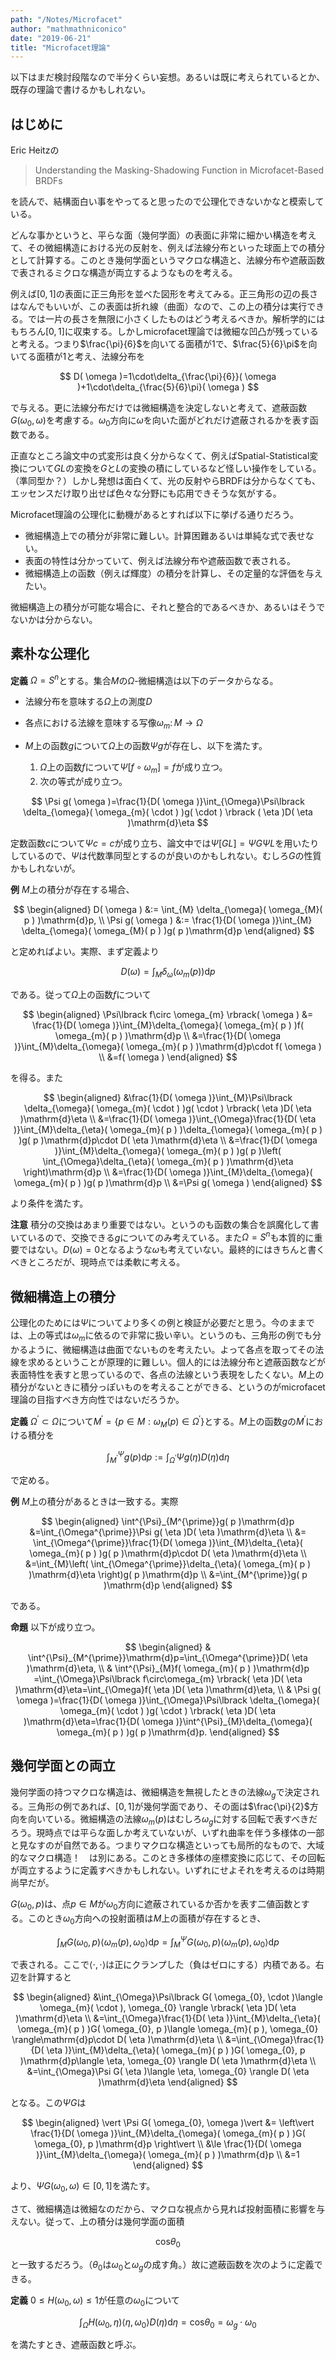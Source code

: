 ```yaml
---
path: "/Notes/Microfacet"
author: "mathmathniconico"
date: "2019-06-21"
title: "Microfacet理論"
---
```


以下はまだ検討段階なので半分くらい妄想。あるいは既に考えられているとか、既存の理論で書けるかもしれない。



## はじめに

Eric Heitzの

> Understanding the Masking-Shadowing Function
in Microfacet-Based BRDFs

を読んで、結構面白い事をやってると思ったので公理化できないかなと模索している。

どんな事かというと、平らな面（幾何学面）の表面に非常に細かい構造を考えて、その微細構造における光の反射を、例えば法線分布といった球面上での積分として計算する。このとき幾何学面というマクロな構造と、法線分布や遮蔽函数で表されるミクロな構造が両立するようなものを考える。

例えば$\lbrack 0, 1 \rbrack$の表面に正三角形を並べた図形を考えてみる。正三角形の辺の長さはなんでもいいが、この表面は折れ線（曲面）なので、この上の積分は実行できる。では一片の長さを無限に小さくしたものはどう考えるべきか。解析学的にはもちろん$\lbrack 0, 1 \rbrack$に収束する。しかしmicrofacet理論では微細な凹凸が残っていると考える。つまり$\frac{\pi}{6}$を向いてる面積が$1$で、$\frac{5}{6}\pi$を向いてる面積が$1$と考え、法線分布を

$$
D( \omega )=1\cdot\delta_{\frac{\pi}{6}}( \omega )+1\cdot\delta_{\frac{5}{6}\pi}( \omega )
$$

で与える。更に法線分布だけでは微細構造を決定しないと考えて、遮蔽函数$G( \omega_{0}, \omega)$を考慮する。$\omega_{0}$方向に$\omega$を向いた面がどれだけ遮蔽されるかを表す函数である。

正直なところ論文中の式変形は良く分からなくて、例えばSpatial-Statistical変換について$GL$の変換を$G$と$L$の変換の積にしているなど怪しい操作をしている。（準同型か？）しかし発想は面白くて、光の反射やらBRDFは分からなくても、エッセンスだけ取り出せば色々な分野にも応用できそうな気がする。

Microfacet理論の公理化に動機があるとすれば以下に挙げる通りだろう。

- 微細構造上での積分が非常に難しい。計算困難あるいは単純な式で表せない。
- 表面の特性は分かっていて、例えば法線分布や遮蔽函数で表される。
- 微細構造上の函数（例えば輝度）の積分を計算し、その定量的な評価を与えたい。

微細構造上の積分が可能な場合に、それと整合的であるべきか、あるいはそうでないかは分からない。



## 素朴な公理化

**定義** $\Omega=S^{n}$とする。集合$M$の$\Omega$-微細構造は以下のデータからなる。

- 法線分布を意味する$\Omega$上の測度$D$
- 各点における法線を意味する写像$\omega_{m}\colon M\rightarrow\Omega$
- $M$上の函数$g$について$\Omega$上の函数$\Psi g$が存在し、以下を満たす。

    1. $\Omega$上の函数$f$について$\Psi\lbrack f\circ\omega_{m} \rbrack=f$が成り立つ。
    2. 次の等式が成り立つ。

$$
\Psi g( \omega )=\frac{1}{D( \omega )}\int_{\Omega}\Psi\lbrack \delta_{\omega}( \omega_{m}( \cdot ) )g( \cdot ) \rbrack ( \eta )D( \eta )\mathrm{d}\eta
$$

定数函数$c$について$\Psi c=c$が成り立ち、論文中では$\Psi\lbrack GL \rbrack=\Psi G\Psi L$を用いたりしているので、$\Psi$は代数準同型とするのが良いのかもしれない。むしろ$G$の性質かもしれないが。

**例** $M$上の積分が存在する場合、

$$
\begin{aligned}
D( \omega ) &:= \int_{M} \delta_{\omega}( \omega_{M}( p ) )\mathrm{d}p, \\
\Psi g( \omega ) &:= \frac{1}{D( \omega )}\int_{M} \delta_{\omega}( \omega_{M}( p ) )g( p )\mathrm{d}p
\end{aligned}
$$

と定めればよい。実際、まず定義より

$$
D( \omega )=\int_{M}\delta_{\omega}( \omega_{m}( p ) )\mathrm{d}p
$$

である。従って$\Omega$上の函数$f$について

$$
\begin{aligned}
\Psi\lbrack f\circ \omega_{m} \rbrack( \omega ) &= \frac{1}{D( \omega )}\int_{M}\delta_{\omega}( \omega_{m}( p ) )f( \omega_{m}( p ) )\mathrm{d}p \\
&=\frac{1}{D( \omega )}\int_{M}\delta_{\omega}( \omega_{m}( p ) )\mathrm{d}p\cdot f( \omega ) \\
&=f( \omega )
\end{aligned}
$$

を得る。また

$$
\begin{aligned}
&\frac{1}{D( \omega )}\int_{M}\Psi\lbrack \delta_{\omega}( \omega_{m}( \cdot ) )g( \cdot ) \rbrack( \eta )D( \eta )\mathrm{d}\eta \\
&=\frac{1}{D( \omega )}\int_{\Omega}\frac{1}{D( \eta )}\int_{M}\delta_{\eta}( \omega_{m}( p ) )\delta_{\omega}( \omega_{m}( p ) )g( p )\mathrm{d}p\cdot D( \eta )\mathrm{d}\eta \\
&=\frac{1}{D( \omega )}\int_{M}\delta_{\omega}( \omega_{m}( p ) )g( p )\left( \int_{\Omega}\delta_{\eta}( \omega_{m}( p ) )\mathrm{d}\eta \right)\mathrm{d}p \\
&=\frac{1}{D( \omega )}\int_{M}\delta_{\omega}( \omega_{m}( p ) )g( p )\mathrm{d}p \\
&=\Psi g( \omega )
\end{aligned}
$$

より条件を満たす。

**注意** 積分の交換はあまり重要ではない。というのも函数の集合を誤魔化して書いているので、交換できる$g$についてのみ考えている。また$\Omega=S^{n}$も本質的に重要ではない。$D( \omega )=0$となるような$\omega$も考えていない。最終的にはきちんと書くべきところだが、現時点では柔軟に考える。



## 微細構造上の積分

公理化のためには$\Psi$についてより多くの例と検証が必要だと思う。今のままでは、上の等式は$\omega_{m}$に依るので非常に扱い辛い。というのも、三角形の例でも分かるように、微細構造は曲面でないものを考えたい。よって各点を取ってその法線を求めるということが原理的に難しい。個人的には法線分布と遮蔽函数などが表面特性を表すと思っているので、各点の法線という表現をしたくない。$M$上の積分がないときに積分っぽいものを考えることができる、というのがmicrofacet理論の目指すべき方向性ではないだろうか。

**定義** $\Omega^{\prime}\subset\Omega$について$M^{\prime}=\lbrace p\in M : \omega_{M}( p )\in\Omega^{\prime} \rbrace$とする。$M$上の函数$g$の$M^{\prime}$における積分を

$$
\int^{\Psi}_{M^{\prime}}g( p )\mathrm{d}p:=\int_{\Omega^{\prime}}\Psi g( \eta )D( \eta )\mathrm{d}\eta
$$

で定める。

**例** $M$上の積分があるときは一致する。実際

$$
\begin{aligned}
\int^{\Psi}_{M^{\prime}}g( p )\mathrm{d}p &=\int_{\Omega^{\prime}}\Psi g( \eta )D( \eta )\mathrm{d}\eta \\
&= \int_{\Omega^{\prime}}\frac{1}{D( \omega )}\int_{M}\delta_{\eta}( \omega_{m}( p ) )g( p )\mathrm{d}p\cdot D( \eta )\mathrm{d}\eta \\
&=\int_{M}\left( \int_{\Omega^{\prime}}\delta_{\eta}( \omega_{m}( p ) )\mathrm{d}\eta \right)g( p )\mathrm{d}p \\
&=\int_{M^{\prime}}g( p )\mathrm{d}p
\end{aligned}
$$

である。

**命題** 以下が成り立つ。

$$
\begin{aligned}
& \int^{\Psi}_{M^{\prime}}\mathrm{d}p=\int_{\Omega^{\prime}}D( \eta )\mathrm{d}\eta, \\
& \int^{\Psi}_{M}f( \omega_{m}( p ) )\mathrm{d}p =\int_{\Omega}\Psi\lbrack f\circ\omega_{m} \rbrack( \eta )D( \eta )\mathrm{d}\eta=\int_{\Omega}f( \eta )D( \eta )\mathrm{d}\eta, \\
& \Psi g( \omega )=\frac{1}{D( \omega )}\int_{\Omega}\Psi\lbrack \delta_{\omega}( \omega_{m}( \cdot ) )g( \cdot ) \rbrack( \eta )D( \eta )\mathrm{d}\eta=\frac{1}{D( \omega )}\int^{\Psi}_{M}\delta_{\omega}( \omega_{m}( p ) )g( p )\mathrm{d}p.
\end{aligned}
$$



## 幾何学面との両立

幾何学面の持つマクロな構造は、微細構造を無視したときの法線$\omega_{g}$で決定される。三角形の例であれば、$\lbrack 0, 1 \rbrack$が幾何学面であり、その面は$\frac{\pi}{2}$方向を向いている。微細構造の法線$\omega_{m}( p )$はむしろ$\omega_{g}$に対する回転で表すべきだろう。現時点では平らな面しか考えていないが、いずれ曲率を伴う多様体の一部と見なすのが自然である。つまりマクロな構造といっても局所的なもので、大域的なマクロ構造！　は別にある。このとき多様体の座標変換に応じて、その回転が両立するように定義すべきかもしれない。いずれにせよそれを考えるのは時期尚早だが。

$G( \omega_{0}, p )$は、点$p\in M$が$\omega_{0}$方向に遮蔽されているか否かを表す二値函数とする。このとき$\omega_{0}$方向への投射面積は$M$上の面積が存在するとき、

$$
\int_{M}G( \omega_{0}, p )\langle \omega_{m}( p ), \omega_{0} \rangle\mathrm{d}p=\int^{\Psi}_{M}G( \omega_{0}, p )\langle \omega_{m}( p ), \omega_{0} \rangle\mathrm{d}p
$$

で表される。ここで$\langle \cdot, \cdot \rangle$は正にクランプした（負はゼロにする）内積である。右辺を計算すると

$$
\begin{aligned}
&\int_{\Omega}\Psi\lbrack G( \omega_{0}, \cdot )\langle \omega_{m}( \cdot ), \omega_{0} \rangle \rbrack( \eta )D( \eta )\mathrm{d}\eta \\
&=\int_{\Omega}\frac{1}{D( \eta )}\int_{M}\delta_{\eta}( \omega_{m}( p ) )G( \omega_{0}, p )\langle \omega_{m}( p ), \omega_{0} \rangle\mathrm{d}p\cdot D( \eta )\mathrm{d}\eta \\
&=\int_{\Omega}\frac{1}{D( \eta )}\int_{M}\delta_{\eta}( \omega_{m}( p ) )G( \omega_{0}, p )\mathrm{d}p\langle \eta, \omega_{0} \rangle D( \eta )\mathrm{d}\eta \\
&=\int_{\Omega}\Psi G( \eta )\langle \eta, \omega_{0} \rangle D( \eta )\mathrm{d}\eta
\end{aligned}
$$

となる。この$\Psi G$は

$$
\begin{aligned}
\vert \Psi G( \omega_{0}, \omega )\vert &= \left\vert \frac{1}{D( \omega )}\int_{M}\delta_{\omega}( \omega_{m}( p ) )G( \omega_{0}, p )\mathrm{d}p \right\vert \\ &\le \frac{1}{D( \omega )}\int_{M}\delta_{\omega}( \omega_{m}( p ) )\mathrm{d}p \\
&=1
\end{aligned}
$$

より、$\Psi G( \omega_{0}, \omega )\in\lbrack 0, 1 \rbrack$を満たす。

さて、微細構造は微細なのだから、マクロな視点から見れば投射面積に影響を与えない。従って、上の積分は幾何学面の面積

$$
\mathrm{cos}\theta_{0}
$$

と一致するだろう。（$\theta_{0}$は$\omega_{0}$と$\omega_{g}$の成す角。）故に遮蔽函数を次のように定義できる。

**定義** $0\le H( \omega_{0}, \omega )\le 1$が任意の$\omega_{0}$について

$$
\int_{\Omega}H( \omega_{0}, \eta )\langle \eta, \omega_{0} \rangle D( \eta )\mathrm{d}\eta=\mathrm{cos}\theta_{0}=\omega_{g}\cdot\omega_{0}
$$

を満たすとき、遮蔽函数と呼ぶ。